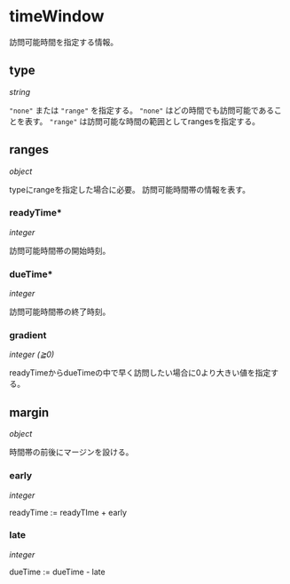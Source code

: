 # timeWindow

訪問可能時間を指定する情報。

## type

*string*

`"none"` または `"range"` を指定する。
`"none"` はどの時間でも訪問可能であることを表す。
`"range"` は訪問可能な時間の範囲としてrangesを指定する。

## ranges

*object*

typeにrangeを指定した場合に必要。
訪問可能時間帯の情報を表す。

### readyTime\*

*integer*

訪問可能時間帯の開始時刻。

### dueTime\*

*integer*

訪問可能時間帯の終了時刻。

### gradient

*integer (≧0)*

readyTimeからdueTimeの中で早く訪問したい場合に0より大きい値を指定する。

## margin

*object*

時間帯の前後にマージンを設ける。

### early

*integer*

readyTime := readyTIme + early

### late

*integer*

dueTime := dueTime - late
